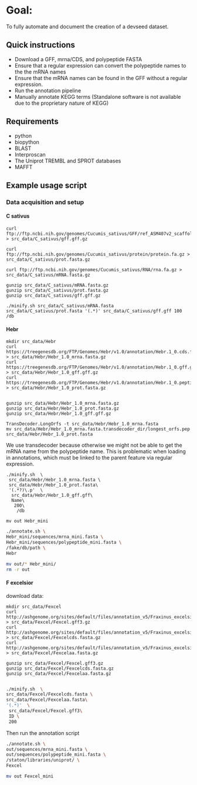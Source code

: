 
# Goal:

To fully automate and document the creation of a devseed dataset.

## Quick instructions

* Download a GFF, mrna/CDS, and polypeptide FASTA
* Ensure that a regular expression can convert the polypeptide names to the the mRNA names
* Ensure that the mRNA names can be found in the GFF without a regular expression.
* Run the annotation pipeline
* Manually annotate KEGG terms (Standalone software is not available due to the proprietary nature of KEGG)

## Requirements

* python
* biopython
* BLAST
* Interproscan
* The Uniprot TREMBL and SPROT databases
* MAFFT


## Example usage script

### Data acquisition and setup

#### C sativus

```
curl ftp://ftp.ncbi.nih.gov/genomes/Cucumis_sativus/GFF/ref_ASM407v2_scaffolds.gff3.gz > src_data/C_sativus/gff.gff.gz

curl ftp://ftp.ncbi.nih.gov/genomes/Cucumis_sativus/protein/protein.fa.gz > src_data/C_sativus/prot.fasta.gz

curl ftp://ftp.ncbi.nih.gov/genomes/Cucumis_sativus/RNA/rna.fa.gz > src_data/C_sativus/mRNA.fasta.gz

gunzip src_data/C_sativus/mRNA.fasta.gz
gunzip src_data/C_sativus/prot.fasta.gz
gunzip src_data/C_sativus/gff.gff.gz

```

```
./minify.sh src_data/C_sativus/mRNA.fasta src_data/C_sativus/prot.fasta '(.*)' src_data/C_sativus/gff.gff 100 /db
```

#### Hebr

```
mkdir src_data/Hebr
curl https://treegenesdb.org/FTP/Genomes/Hebr/v1.0/annotation/Hebr.1_0.cds.fa.gz > src_data/Hebr/Hebr_1.0_mrna.fasta.gz
curl https://treegenesdb.org/FTP/Genomes/Hebr/v1.0/annotation/Hebr.1_0.gff.gz > src_data/Hebr/Hebr_1.0_gff.gff.gz
curl https://treegenesdb.org/FTP/Genomes/Hebr/v1.0/annotation/Hebr.1_0.peptides.fa.gz > src_data/Hebr/Hebr_1.0_prot.fasta.gz


gunzip src_data/Hebr/Hebr_1.0_mrna.fasta.gz
gunzip src_data/Hebr/Hebr_1.0_prot.fasta.gz
gunzip src_data/Hebr/Hebr_1.0_gff.gff.gz

TransDecoder.LongOrfs -t src_data/Hebr/Hebr_1.0_mrna.fasta
mv src_data/Hebr/Hebr_1.0_mrna.fasta.transdecoder_dir/longest_orfs.pep src_data/Hebr/Hebr_1.0_prot.fasta
```
We use transdecoder because otherwise we might not be able to get the mRNA name from the polypeptide name.
This is problematic when loading in annotations, which must be linked to the parent feature via regular expression.

```
./minify.sh  \
 src_data/Hebr/Hebr_1.0_mrna.fasta \
 src_data/Hebr/Hebr_1.0_prot.fasta\
 '(.*?)\.p'  \
  src_data/Hebr/Hebr_1.0_gff.gff\
  Name\
   200\
    /db

mv out Hebr_mini
 ```

```bash
./annotate.sh \
Hebr_mini/sequences/mrna_mini.fasta \
Hebr_mini/sequences/polypeptide_mini.fasta \
/fake/db/path \
Hebr

mv out/* Hebr_mini/
rm -r out

```



#### F excelsior

download data:

```
mkdir src_data/Fexcel
curl http://ashgenome.org/sites/default/files/annotation_v5/Fraxinus_excelsior_38873_TGAC_v2.gff3.gz > src_data/Fexcel/Fexcel.gff3.gz
curl http://ashgenome.org/sites/default/files/annotation_v5/Fraxinus_excelsior_38873_TGAC_v2.gff3.cds.fa.gz > src_data/Fexcel/Fexcelcds.fasta.gz
curl http://ashgenome.org/sites/default/files/annotation_v5/Fraxinus_excelsior_38873_TGAC_v2.gff3.pep.fa.gz > src_data/Fexcel/Fexcelaa.fasta.gz

gunzip src_data/Fexcel/Fexcel.gff3.gz
gunzip src_data/Fexcel/Fexcelcds.fasta.gz
gunzip src_data/Fexcel/Fexcelaa.fasta.gz

```

 ```bash

 ./minify.sh  \
 src_data/Fexcel/Fexcelcds.fasta \
 src_data/Fexcel/Fexcelaa.fasta\
 '(.*)'  \
  src_data/Fexcel/Fexcel.gff3\
  ID \
  200

 ```

Then run the annotation script

 ```bash
 ./annotate.sh \
out/sequences/mrna_mini.fasta \
out/sequences/polypeptide_mini.fasta \
/staton/libraries/uniprot/ \
Fexcel

mv out Fexcel_mini
```
